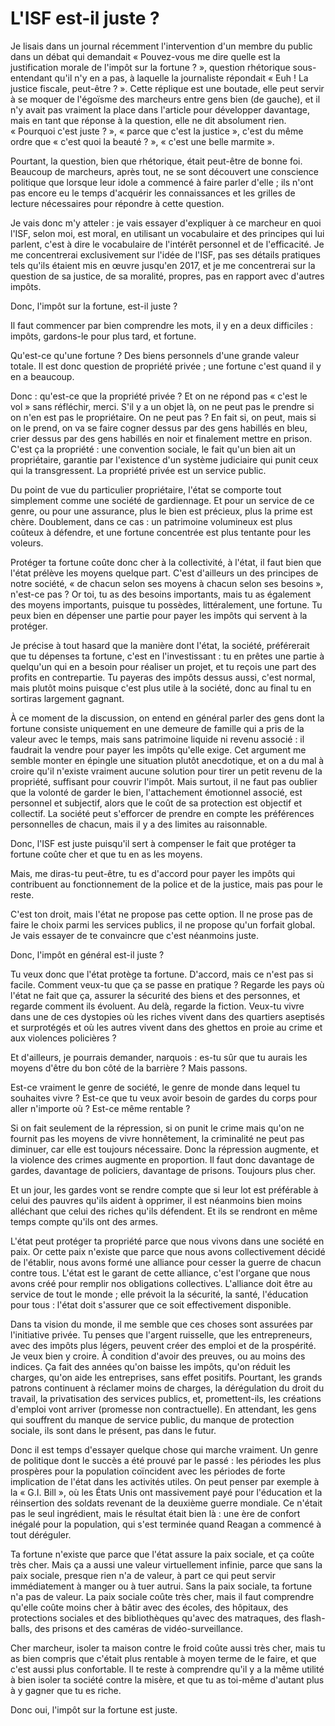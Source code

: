 L'ISF est-il juste ?
====================

Je lisais dans un journal récemment l'intervention d'un membre du public
dans un débat qui demandait « Pouvez-vous me dire quelle est la
justification morale de l'impôt sur la fortune ? », question rhétorique
sous-entendant qu'il n'y en a pas, à laquelle la journaliste répondait
« Euh ! La justice fiscale, peut-être ? ». Cette réplique est une boutade,
elle peut servir à se moquer de l'égoïsme des marcheurs entre gens bien (de
gauche), et il n'y avait pas vraiment la place dans l'article pour
développer davantage, mais en tant que réponse à la question, elle ne dit
absolument rien. « Pourquoi c'est juste ? », « parce que c'est la justice »,
c'est du même ordre que « c'est quoi la beauté ? », « c'est une belle
marmite ».

Pourtant, la question, bien que rhétorique, était peut-être de bonne foi.
Beaucoup de marcheurs, après tout, ne se sont découvert une conscience
politique que lorsque leur idole a commencé à faire parler d'elle ; ils
n'ont pas encore eu le temps d'acquérir les connaissances et les grilles de
lecture nécessaires pour répondre à cette question.

Je vais donc m'y atteler : je vais essayer d'expliquer à ce marcheur en quoi
l'ISF, selon moi, est moral, en utilisant un vocabulaire et des principes
qui lui parlent, c'est à dire le vocabulaire de l'intérêt personnel et de
l'efficacité. Je me concentrerai exclusivement sur l'idée de l'ISF, pas ses
détails pratiques tels qu'ils étaient mis en œuvre jusqu'en 2017, et je me
concentrerai sur la question de sa justice, de sa moralité, propres, pas en
rapport avec d'autres impôts.

Donc, l'impôt sur la fortune, est-il juste ?

Il faut commencer par bien comprendre les mots, il y en a deux difficiles :
impôts, gardons-le pour plus tard, et fortune.

Qu'est-ce qu'une fortune ? Des biens personnels d'une grande valeur totale.
Il est donc question de propriété privée ; une fortune c'est quand il y en a
beaucoup.

Donc : qu'est-ce que la propriété privée ? Et on ne répond pas « c'est le
vol » sans réfléchir, merci. S'il y a un objet là, on ne peut pas le prendre
si on n'en est pas le propriétaire. On ne peut pas ? En fait si, on peut,
mais si on le prend, on va se faire cogner dessus par des gens habillés en
bleu, crier dessus par des gens habillés en noir et finalement mettre en
prison. C'est ça la propriété : une convention sociale, le fait qu'un bien
ait un propriétaire, garantie par l'existence d'un système judiciaire qui
punit ceux qui la transgressent. La propriété privée est un service public.

Du point de vue du particulier propriétaire, l'état se comporte tout
simplement comme une société de gardiennage. Et pour un service de ce genre,
ou pour une assurance, plus le bien est précieux, plus la prime est chère.
Doublement, dans ce cas : un patrimoine volumineux est plus coûteux à
défendre, et une fortune concentrée est plus tentante pour les voleurs.

Protéger ta fortune coûte donc cher à la collectivité, à l'état, il faut
bien que l'état prélève les moyens quelque part. C'est d'ailleurs un des
principes de notre société, « de chacun selon ses moyens à chacun selon ses
besoins », n'est-ce pas ? Or toi, tu as des besoins importants, mais tu as
également des moyens importants, puisque tu possèdes, littéralement, une
fortune. Tu peux bien en dépenser une partie pour payer les impôts qui
servent à la protéger.

Je précise à tout hasard que la manière dont l'état, la société, préférerait
que tu dépenses ta fortune, c'est en l'investissant : tu en prêtes une
partie à quelqu'un qui en a besoin pour réaliser un projet, et tu reçois une
part des profits en contrepartie. Tu payeras des impôts dessus aussi, c'est
normal, mais plutôt moins puisque c'est plus utile à la société, donc au
final tu en sortiras largement gagnant.

À ce moment de la discussion, on entend en général parler des gens dont la
fortune consiste uniquement en une demeure de famille qui a pris de la
valeur avec le temps, mais sans patrimoine liquide ni revenu associé : il
faudrait la vendre pour payer les impôts qu'elle exige. Cet argument me
semble monter en épingle une situation plutôt anecdotique, et on a du mal à
croire qu'il n'existe vraiment aucune solution pour tirer un petit revenu de
la propriété, suffisant pour couvrir l'impôt. Mais surtout, il ne faut pas
oublier que la volonté de garder le bien, l'attachement émotionnel associé,
est personnel et subjectif, alors que le coût de sa protection est objectif
et collectif. La société peut s'efforcer de prendre en compte les
préférences personnelles de chacun, mais il y a des limites au raisonnable.

Donc, l'ISF est juste puisqu'il sert à compenser le fait que protéger ta
fortune coûte cher et que tu en as les moyens.

Mais, me diras-tu peut-être, tu es d'accord pour payer les impôts qui
contribuent au fonctionnement de la police et de la justice, mais pas pour
le reste.

C'est ton droit, mais l'état ne propose pas cette option. Il ne prose pas de
faire le choix parmi les services publics, il ne propose qu'un forfait
global. Je vais essayer de te convaincre que c'est néanmoins juste.

Donc, l'impôt en général est-il juste ?

Tu veux donc que l'état protège ta fortune. D'accord, mais ce n'est pas si
facile. Comment veux-tu que ça se passe en pratique ? Regarde les pays où
l'état ne fait que ça, assurer la sécurité des biens et des personnes, et
regarde comment ils évoluent. Au delà, regarde la fiction. Veux-tu vivre
dans une de ces dystopies où les riches vivent dans des quartiers aseptisés
et surprotégés et où les autres vivent dans des ghettos en proie au crime et
aux violences policières ?

Et d'ailleurs, je pourrais demander, narquois : es-tu sûr que tu aurais les
moyens d'être du bon côté de la barrière ? Mais passons.

Est-ce vraiment le genre de société, le genre de monde dans lequel tu
souhaites vivre ? Est-ce que tu veux avoir besoin de gardes du corps pour
aller n'importe où ? Est-ce même rentable ?

Si on fait seulement de la répression, si on punit le crime mais qu'on ne
fournit pas les moyens de vivre honnêtement, la criminalité ne peut pas
diminuer, car elle est toujours nécessaire. Donc la répression augmente, et
la violence des crimes augmente en proportion. Il faut donc davantage de
gardes, davantage de policiers, davantage de prisons. Toujours plus cher.

Et un jour, les gardes vont se rendre compte que si leur lot est préférable
à celui des pauvres qu'ils aident à opprimer, il est néanmoins bien moins
alléchant que celui des riches qu'ils défendent. Et ils se rendront en même
temps compte qu'ils ont des armes.

L'état peut protéger ta propriété parce que nous vivons dans une société en
paix. Or cette paix n'existe que parce que nous avons collectivement décidé
de l'établir, nous avons formé une alliance pour cesser la guerre de chacun
contre tous. L'état est le garant de cette alliance, c'est l'organe que nous
avons créé pour remplir nos obligations collectives. L'alliance doit être au
service de tout le monde ; elle prévoit la la sécurité, la santé,
l'éducation pour tous : l'état doit s'assurer que ce soit effectivement
disponible.

Dans ta vision du monde, il me semble que ces choses sont assurées par
l'initiative privée. Tu penses que l'argent ruisselle, que les
entrepreneurs, avec des impôts plus légers, peuvent créer des emploi et de
la prospérité. Je veux bien y croire. À condition d'avoir des preuves, ou au
moins des indices. Ça fait des années qu'on baisse les impôts, qu'on réduit
les charges, qu'on aide les entreprises, sans effet positifs. Pourtant, les
grands patrons continuent à réclamer moins de charges, la dérégulation du
droit du travail, la privatisation des services publics, et, promettent-ils,
les créations d'emploi vont arriver (promesse non contractuelle). En
attendant, les gens qui souffrent du manque de service public, du manque de
protection sociale, ils sont dans le présent, pas dans le futur.

Donc il est temps d'essayer quelque chose qui marche vraiment. Un genre de
politique dont le succès a été prouvé par le passé : les périodes les plus
prospères pour la population coïncident avec les périodes de forte
implication de l'état dans les activités utiles. On peut penser par exemple
à la « G.I. Bill », où les États Unis ont massivement payé pour l'éducation
et la réinsertion des soldats revenant de la deuxième guerre mondiale. Ce
n'était pas le seul ingrédient, mais le résultat était bien là : une ère de
confort inégalé pour la population, qui s'est terminée quand Reagan a
commencé à tout déréguler.

Ta fortune n'existe que parce que l'état assure la paix sociale, et ça coûte
très cher. Mais ça a aussi une valeur virtuellement infinie, parce que sans
la paix sociale, presque rien n'a de valeur, à part ce qui peut servir
immédiatement à manger ou à tuer autrui. Sans la paix sociale, ta fortune
n'a pas de valeur. La paix sociale coûte très cher, mais il faut comprendre
qu'elle coûte moins cher à bâtir avec des écoles, des hôpitaux, des
protections sociales et des bibliothèques qu'avec des matraques, des
flash-balls, des prisons et des caméras de vidéo-surveillance.

Cher marcheur, isoler ta maison contre le froid coûte aussi très cher, mais
tu as bien compris que c'était plus rentable à moyen terme de le faire, et
que c'est aussi plus confortable. Il te reste à comprendre qu'il y a la même
utilité à bien isoler ta société contre la misère, et que tu as toi-même
d'autant plus à y gagner que tu es riche.

Donc oui, l'impôt sur la fortune est juste.
